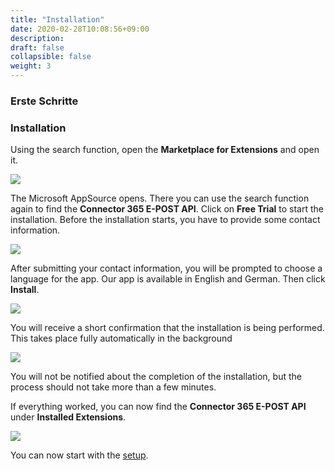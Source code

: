 ```yaml
---
title: "Installation"
date: 2020-02-28T10:08:56+09:00
description: 
draft: false
collapsible: false
weight: 3
---
```

### Erste Schritte

### Installation

Using the search function, open the **Marketplace for Extensions** and open it.

![](images/XRechnung/marketplacesuch.PNG)

The Microsoft AppSource opens. There you can use the search function again to find the **Connector 365 E-POST API**. Click on **Free Trial** to start the installation. Before the installation starts, you have to provide some contact information.

![](images/apps/storeepost.PNG)

After submitting your contact information, you will be prompted to choose a language for the app. Our app is available in English and German. Then click **Install**.

![](images/XRechnung/xrechnungsprache.PNG)

You will receive a short confirmation that the installation is being performed. This takes place fully automatically in the background

![](images/XRechnung/xrechnunginstallation.PNG)

You will not be notified about the completion of the installation, but the process should not take more than a few minutes.

If everything worked, you can now find the **Connector 365 E-POST API** under **Installed Extensions**.

![](images/apps/epostinstalliert.png)

You can now start with the [setup](/en-us/apps/e-post/first-steps/setup/).



